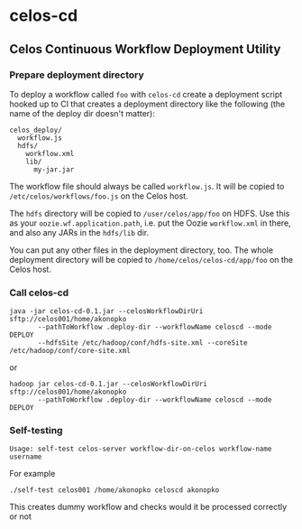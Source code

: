 # celos-cd

## Celos Continuous Workflow Deployment Utility

### Prepare deployment directory

To deploy a workflow called `foo` with `celos-cd` create a deployment
script hooked up to CI that creates a deployment directory like the
following (the name of the deploy dir doesn't matter):

```
celos_deploy/
  workflow.js
  hdfs/
    workflow.xml
    lib/
      my-jar.jar
```

The workflow file should always be called `workflow.js`.  It will be
copied to `/etc/celos/workflows/foo.js` on the Celos host.

The `hdfs` directory will be copied to `/user/celos/app/foo` on HDFS.
Use this as your `oozie.wf.application.path`, i.e. put the Oozie
`workflow.xml` in there, and also any JARs in the `hdfs/lib` dir.

You can put any other files in the deployment directory, too.  The
whole deployment directory will be copied to
`/home/celos/celos-cd/app/foo` on the Celos host.

### Call celos-cd

```
java -jar celos-cd-0.1.jar --celosWorkflowDirUri sftp://celos001/home/akonopko 
       --pathToWorkflow .deploy-dir --workflowName celoscd --mode DEPLOY 
       --hdfsSite /etc/hadoop/conf/hdfs-site.xml --coreSite /etc/hadoop/conf/core-site.xml
```
or
```
hadoop jar celos-cd-0.1.jar --celosWorkflowDirUri sftp://celos001/home/akonopko 
       --pathToWorkflow .deploy-dir --workflowName celoscd --mode DEPLOY 
```


### Self-testing

```
Usage: self-test celos-server workflow-dir-on-celos workflow-name username
```
For example
```
./self-test celos001 /home/akonopko celoscd akonopko
```

This creates dummy workflow and checks would it be processed 
correctly or not
